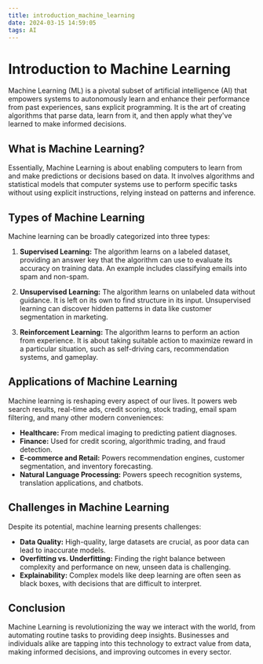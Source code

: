 ```yaml
---
title: introduction_machine_learning
date: 2024-03-15 14:59:05
tags: AI
---
```


# Introduction to Machine Learning

Machine Learning (ML) is a pivotal subset of artificial intelligence (AI) that empowers systems to autonomously learn and enhance their performance from past experiences, sans explicit programming. It is the art of creating algorithms that parse data, learn from it, and then apply what they've learned to make informed decisions.
<!-- more -->

## What is Machine Learning?

Essentially, Machine Learning is about enabling computers to learn from and make predictions or decisions based on data. It involves algorithms and statistical models that computer systems use to perform specific tasks without using explicit instructions, relying instead on patterns and inference.

## Types of Machine Learning

Machine learning can be broadly categorized into three types:

1. **Supervised Learning:** The algorithm learns on a labeled dataset, providing an answer key that the algorithm can use to evaluate its accuracy on training data. An example includes classifying emails into spam and non-spam.

2. **Unsupervised Learning:** The algorithm learns on unlabeled data without guidance. It is left on its own to find structure in its input. Unsupervised learning can discover hidden patterns in data like customer segmentation in marketing.

3. **Reinforcement Learning:** The algorithm learns to perform an action from experience. It is about taking suitable action to maximize reward in a particular situation, such as self-driving cars, recommendation systems, and gameplay.

## Applications of Machine Learning

Machine learning is reshaping every aspect of our lives. It powers web search results, real-time ads, credit scoring, stock trading, email spam filtering, and many other modern conveniences:

- **Healthcare:** From medical imaging to predicting patient diagnoses.
- **Finance:** Used for credit scoring, algorithmic trading, and fraud detection.
- **E-commerce and Retail:** Powers recommendation engines, customer segmentation, and inventory forecasting.
- **Natural Language Processing:** Powers speech recognition systems, translation applications, and chatbots.

## Challenges in Machine Learning

Despite its potential, machine learning presents challenges:

- **Data Quality:** High-quality, large datasets are crucial, as poor data can lead to inaccurate models.
- **Overfitting vs. Underfitting:** Finding the right balance between complexity and performance on new, unseen data is challenging.
- **Explainability:** Complex models like deep learning are often seen as black boxes, with decisions that are difficult to interpret.

## Conclusion

Machine Learning is revolutionizing the way we interact with the world, from automating routine tasks to providing deep insights. Businesses and individuals alike are tapping into this technology to extract value from data, making informed decisions, and improving outcomes in every sector.

